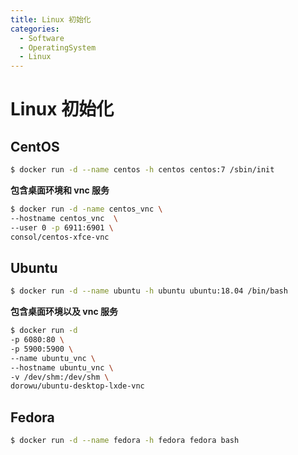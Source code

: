 ```yaml
---
title: Linux 初始化
categories:
  - Software
  - OperatingSystem
  - Linux
---
```

# Linux 初始化

## CentOS

```bash
$ docker run -d --name centos -h centos centos:7 /sbin/init
```

**包含桌面环境和 vnc 服务**

```bash
$ docker run -d -name centos_vnc \
--hostname centos_vnc  \
--user 0 -p 6911:6901 \
consol/centos-xfce-vnc
```

## Ubuntu

```bash
$ docker run -d --name ubuntu -h ubuntu ubuntu:18.04 /bin/bash
```

**包含桌面环境以及 vnc 服务**

```bash
$ docker run -d
-p 6080:80 \
-p 5900:5900 \
--name ubuntu_vnc \
--hostname ubuntu_vnc \
-v /dev/shm:/dev/shm \
dorowu/ubuntu-desktop-lxde-vnc
```

## Fedora

```bash
$ docker run -d --name fedora -h fedora fedora bash
```